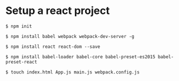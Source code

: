 # Setup a react project
`$ npm init`

`$ npm install babel webpack webpack-dev-server -g`

`$ npm install react react-dom --save`

`$ npm install babel-loader babel-core babel-preset-es2015 babel-preset-react`

`$ touch index.html App.js main.js webpack.config.js`
